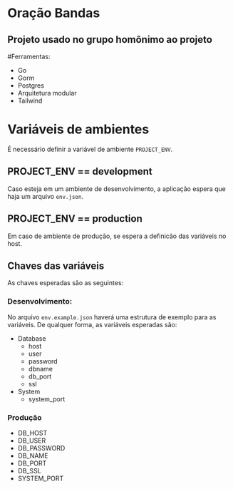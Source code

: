 # Oração Bandas
## Projeto usado no grupo homônimo ao projeto
#Ferramentas:
- Go
- Gorm
- Postgres
- Arquitetura modular
- Tailwind

# Variáveis de ambientes
É necessário definir a variável de ambiente `PROJECT_ENV`. 

## PROJECT_ENV == development

Caso esteja em um ambiente de desenvolvimento, a aplicação espera que haja um arquivo `env.json`.

## PROJECT_ENV == production

Em caso de ambiente de produção, se espera a definicão das variáveis no host.

## Chaves das variáveis
As chaves esperadas são as seguintes:

### Desenvolvimento:
No arquivo `env.example.json` haverá uma estrutura de exemplo para as variáveis. De qualquer forma, as variáveis esperadas são:
- Database
  - host
  - user
  - password
  - dbname
  - db_port
  - ssl
- System
  - system_port

 ### Produção
 - DB_HOST
 - DB_USER
 - DB_PASSWORD
 - DB_NAME
 - DB_PORT
 - DB_SSL
 - SYSTEM_PORT
